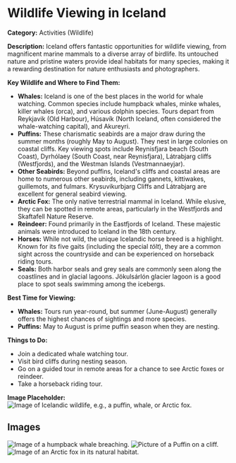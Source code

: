 # Wildlife Viewing in Iceland

**Category:** Activities (Wildlife)

**Description:**
Iceland offers fantastic opportunities for wildlife viewing, from magnificent marine mammals to a diverse array of birdlife. Its untouched nature and pristine waters provide ideal habitats for many species, making it a rewarding destination for nature enthusiasts and photographers.

**Key Wildlife and Where to Find Them:**
*   **Whales:** Iceland is one of the best places in the world for whale watching. Common species include humpback whales, minke whales, killer whales (orca), and various dolphin species. Tours depart from Reykjavik (Old Harbour), Húsavík (North Iceland, often considered the whale-watching capital), and Akureyri.
*   **Puffins:** These charismatic seabirds are a major draw during the summer months (roughly May to August). They nest in large colonies on coastal cliffs. Key viewing spots include Reynisfjara beach (South Coast), Dyrhólaey (South Coast, near Reynisfjara), Látrabjarg cliffs (Westfjords), and the Westman Islands (Vestmannaeyjar).
*   **Other Seabirds:** Beyond puffins, Iceland's cliffs and coastal areas are home to numerous other seabirds, including gannets, kittiwakes, guillemots, and fulmars. Krysuvikurbjarg Cliffs and Látrabjarg are excellent for general seabird viewing.
*   **Arctic Fox:** The only native terrestrial mammal in Iceland. While elusive, they can be spotted in remote areas, particularly in the Westfjords and Skaftafell Nature Reserve.
*   **Reindeer:** Found primarily in the Eastfjords of Iceland. These majestic animals were introduced to Iceland in the 18th century.
*   **Horses:** While not wild, the unique Icelandic horse breed is a highlight. Known for its five gaits (including the special *tölt*), they are a common sight across the countryside and can be experienced on horseback riding tours.
*   **Seals:** Both harbor seals and grey seals are commonly seen along the coastlines and in glacial lagoons. Jökulsárlón glacier lagoon is a good place to spot seals swimming among the icebergs.

**Best Time for Viewing:**
*   **Whales:** Tours run year-round, but summer (June-August) generally offers the highest chances of sightings and more species.
*   **Puffins:** May to August is prime puffin season when they are nesting.

**Things to Do:**
*   Join a dedicated whale watching tour.
*   Visit bird cliffs during nesting season.
*   Go on a guided tour in remote areas for a chance to see Arctic foxes or reindeer.
*   Take a horseback riding tour.

**Image Placeholder:**
![Image of Icelandic wildlife, e.g., a puffin, whale, or Arctic fox.](placeholder_wildlife_viewing.jpg)

## Images

![Image of a humpback whale breaching.](https://via.placeholder.com/600x400?text=Whale+Watching+1)
![Picture of a Puffin on a cliff.](https://via.placeholder.com/600x400?text=Puffin+2)
![Image of an Arctic fox in its natural habitat.](https://via.placeholder.com/600x400?text=Arctic+Fox+3) 